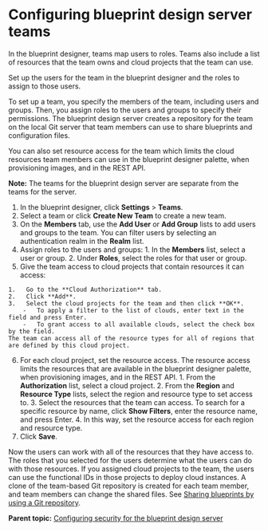 # Configuring blueprint design server teams

In the blueprint designer, teams map users to roles. Teams also include a list of resources that the team owns and cloud projects that the team can use.

Set up the users for the team in the blueprint designer and the roles to assign to those users.

To set up a team, you specify the members of the team, including users and groups. Then, you assign roles to the users and groups to specify their permissions. The blueprint design server creates a repository for the team on the local Git server that team members can use to share blueprints and configuration files.

You can also set resource access for the team which limits the cloud resources team members can use in the blueprint designer palette, when provisioning images, and in the REST API.

**Note:** The teams for the blueprint design server are separate from the teams for the server.

1.   In the blueprint designer, click **Settings** \> **Teams**. 
2.   Select a team or click **Create New Team** to create a new team. 
3.   On the **Members** tab, use the **Add User** or **Add Group** lists to add users and groups to the team. You can filter users by selecting an authentication realm in the **Realm** list.
4.   Assign roles to the users and groups: 
    1.   In the **Members** list, select a user or group. 
    2.   Under **Roles**, select the roles for that user or group. 
5.   Give the team access to cloud projects that contain resources it can access: 

    1.   Go to the **Cloud Authorization** tab. 
    2.   Click **Add**. 
    3.   Select the cloud projects for the team and then click **OK**. 
        -   To apply a filter to the list of clouds, enter text in the field and press Enter.
        -   To grant access to all available clouds, select the check box by the field.
    The team can access all of the resource types for all of regions that are defined by this cloud project.

6.   For each cloud project, set the resource access. The resource access limits the resources that are available in the blueprint designer palette, when provisioning images, and in the REST API.
    1.   From the **Authorization** list, select a cloud project. 
    2.   From the **Region** and **Resource Type** lists, select the region and resource type to set access to. 
    3.   Select the resources that the team can access. To search for a specific resource by name, click **Show Filters**, enter the resource name, and press Enter.
    4.   In this way, set the resource access for each region and resource type. 
7.   Click **Save**. 

Now the users can work with all of the resources that they have access to. The roles that you selected for the users determine what the users can do with those resources. If you assigned cloud projects to the team, the users can use the functional IDs in those projects to deploy cloud instances. A clone of the team-based Git repository is created for each team member, and team members can change the shared files. See [Sharing blueprints by using a Git repository](blueprint_org.md#).

**Parent topic:** [Configuring security for the blueprint design server](../../com.ibm.edt.doc/topics/security_ov.md)

